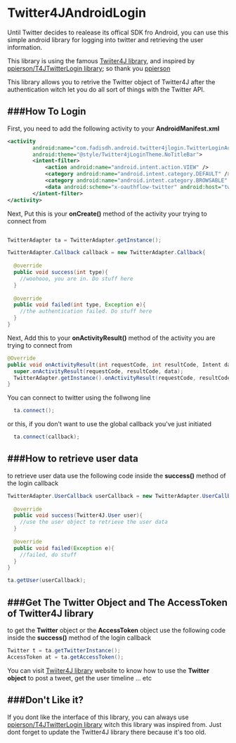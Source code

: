 Twitter4JAndroidLogin
=====================

Until Twitter decides to realease its offical SDK fro Android, you can use this simple android library for logging into twitter and retrieving the user information.

This library is using the famous [Twiiter4J library](http://twitter4j.org/en/), and inspired by [ppierson/T4JTwitterLogin library](https://github.com/ppierson/T4JTwitterLogin); so thank you [ppierson](https://github.com/ppierson)

This library allows you to retrive the Twitter object of Twitter4J after the authentication witch let you do all sort of things with the Twitter API.


###How To Login
--------------------

First, you need to add the following activity to your **AndroidManifest.xml**
```xml
<activity
		android:name="com.fadisdh.android.twitter4jlogin.TwitterLoginActivity"
		android:theme="@style/Twitter4jLoginTheme.NoTitleBar">
		<intent-filter>
    		<action android:name="android.intent.action.VIEW" />
    		<category android:name="android.intent.category.DEFAULT" />
    		<category android:name="android.intent.category.BROWSABLE" />
    		<data android:scheme="x-oauthflow-twitter" android:host="twitterlogin"/>
		</intent-filter>
</activity>
```

Next, Put this is your **onCreate()** method of the activity your trying to connect from
```java

TwitterAdapter ta = TwitterAdapter.getInstance();

TwitterAdapter.Callback callback = new TwitterAdapter.Callback{
 
  @override
  public void success(int type){
    //woohooo, you are in. Do stuff here 
  }
  
  @override
  public void failed(int type, Exception e){
    //the authentication failed. Do stuff here
  }
}
```

Next, Add this to your **onActivityResult()** method of the activity you are trying to connect from
```java
@Override
public void onActivityResult(int requestCode, int resultCode, Intent data) {
  super.onActivityResult(requestCode, resultCode, data);
  TwitterAdapter.getInstance().onActivityResult(requestCode, resultCode, data);
}
```

You can connect to twitter using the follwong line
```java
  ta.connect();
```

or this, if you don't want to use the global callback you've just initiated
```java
  ta.connect(callback);
```


###How to retrieve user data
--------------------

to retrieve user data use the following code inside the **success()** method of the login callback
```java
TwitterAdapter.UserCallback userCallback = new TwitterAdapter.UserCallback{
  
  @override
  public void success(Twitter4J.User user){
    //use the user object to retrieve the user data
  }
  
  @override
  public void failed(Exception e){
    //failed, do stuff
  }
}

ta.getUser(userCallback);
```


###Get The Twitter Object and The AccessToken of Twitter4J library
--------------------

to get the **Twitter** object or the **AccessToken** object use the following code inside the **success()** method of the login callback
```java
Twitter t = ta.getTwitterInstance();
AccessToken at = ta.getAccessToken();
```
You can visit [Twiiter4J library](http://twitter4j.org/en/) website to know how to use the **Twitter object** to post a tweet, get the user timeline ... etc


###Don't Like it?
--------------------

If you dont like the interface of this library, you can always use [ppierson/T4JTwitterLogin library](https://github.com/ppierson/T4JTwitterLogin) witch this library was inspired from. Just dont forget to update the Twitter4J library there because it's too old.
